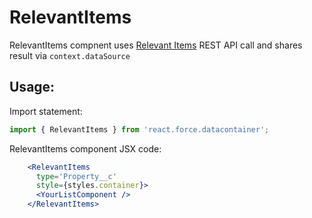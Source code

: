 # RelevantItems

RelevantItems compnent uses [Relevant Items](https://developer.salesforce.com/docs/atlas.en-us.api_rest.meta/api_rest/resources_relevant_items.htm) REST API call and shares result via `context.dataSource`


## Usage:

Import statement:

```jsx
import { RelevantItems } from 'react.force.datacontainer';
```

RelevantItems component JSX code:

```jsx
    <RelevantItems
      type='Property__c'
      style={styles.container}>
      <YourListComponent />
    </RelevantItems>
```
